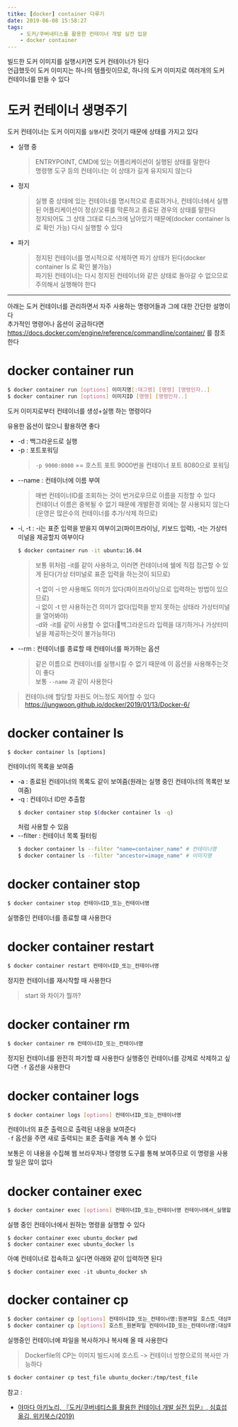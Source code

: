 ```yaml
---
titke: [docker] container 다루기
date: 2019-06-08 15:58:27
tags:
    - 도커/쿠버네티스를 활용한 컨테이너 개발 실전 입문
    - docker container
---
```


빌드한 도커 이미지를 실행시키면 도커 컨테이너가 된다  
언급했듯이 도커 이미지는 하나의 템플릿이므로, 하나의 도커 이미지로 여러개의 도커 컨테이너를 만들 수 있다  

# 도커 컨테이너 생명주기
도커 컨테이너는 도커 이미지를 `실행`시킨 것이기 때문에 상태를 가지고 있다  
- 실행 중
    > ENTRYPOINT, CMD에 있는 어플리케이션이 실행된 상태를 말한다  
    > 명령행 도구 등의 컨테이너는 이 상태가 길게 유지되지 않는다  
- 정지
    > 실행 중 상태에 있는 컨테이너를 명시적으로 종료하거나, 컨테이너에서 실행된 어플리케이션이 정상/오류를 막론하고 종료된 경우의 상태를 말한다  
    > 정지되어도 그 상태 그대로 디스크에 남아있기 때문에(docker container ls 로 확인 가능) 다시 실행할 수 있다
- 파기
    > 정지된 컨테이너를 명시적으로 삭제하면 파기 상태가 된다(docker container ls 로 확인 불가능)  
    > 파기된 컨테이너는 다시 정지된 컨테이너와 같은 상태로 돌아갈 수 없으므로 주의해서 실행해야 한다

---

아래는 도커 컨테이너를 관리하면서 자주 사용하는 명령어들과 그에 대한 간단한 설명이다  
추가적인 명령어나 옵션이 궁금하다면 <https://docs.docker.com/engine/reference/commandline/container/> 를 참조한다  

# docker container run
```sh
$ docker container run [options] 이미지명[:태그명] [명령] [명령인자..]
$ docker container run [options] 이미지ID [명령] [명령인자..]
```
도커 이미지로부터 컨테이너를 생성+실행 하는 명령이다  

유용한 옵션이 많으니 활용하면 좋다  
- -d : 백그라운드로 실행
- -p : 포트포워딩 
    > `-p 9000:8080` == 호스트 포트 9000번을 컨테이너 포트 8080으로 포워딩
- --name : 컨테이너에 이름 부여
    > 매번 컨테이너ID를 조회하는 것이 번거로우므로 이름을 지정할 수 있다  
    > 컨테이너 이름은 중복될 수 없기 때문에 개발환경 외에는 잘 사용되지 않는다(운영은 많은수의 컨테이너를 추가/삭제 하므로)
- -i, -t : -i는 표준 입력을 받을지 여부이고(파이프라이닝, 키보드 입력), -t는 가상터미널을 제공할지 여부이다  
    ```sh
    $ docker container run -it ubuntu:16.04
    ```
    > 보통 위처럼 -it를 같이 사용하고, 이러면 컨테이너에 쉘에 직접 접근할 수 있게 된다(가상 터미널로 표준 입력을 하는것이 되므로)  
    >
    > -t 없이 -i 만 사용해도 의미가 있다(파이프라이닝으로 입력하는 방법이 있으므로)  
    > -i 없이 -t 만 사용하는건 의미가 없다(입력을 받지 못하는 상태라 가상터미널을 열어봐야)  
    > -d와 -it를 같이 사용할 수 없다(백그라운드라 입력을 대기하거나 가상터미널을 제공하는것이 불가능하다)
- --rm : 컨테이너를 종료할 때 컨테이너를 파기하는 옵션
    > 같은 이름으로 컨테이너를 실행시킬 수 없기 때문에 이 옵션을 사용해주는것이 좋다  
    > 보통 `--name` 과 같이 사용한다

> 컨테이너에 할당할 자원도 어느정도 제어할 수 있다 <https://jungwoon.github.io/docker/2019/01/13/Docker-6/>

# docker container ls
```
$ docker container ls [options]
```
컨테이너의 목록을 보여줌  

- -a : 종료된 컨테이너의 목록도 같이 보여줌(원래는 실행 중인 컨테이너의 목록만 보여줌)
- -q : 컨테이너 ID만 추출함
    ```sh
    $ docker container stop $(docker container ls -q)
    ```
    처럼 사용할 수 있음
- --filter : 컨테이너 목록 필터링
    ```sh
    $ docker container ls --filter "name=container_name" # 컨테이너명
    $ docker container ls --filter "ancestor=image_name" # 이미지명
    ```

# docker container stop
```sh
$ docker container stop 컨테이너ID_또는_컨테이너명
```
실행중인 컨테이너를 종료할 떄 사용한다

# docker container restart
```sh
$ docker container restart 컨테이너ID_또는_컨테이너명
```
정지한 컨테이너를 재시작할 때 사용한다  
> start 와 차이가 뭘까?  

# docker container rm
```sh
$ docker container rm 컨테이너ID_또는_컨테이너명
```
정지된 컨테이너를 완전히 파기할 떄 사용한다
실행중인 컨테이너를 강제로 삭제하고 싶다면 `-f` 옵션을 사용한다  

# docker container logs
```sh
$ docker container logs [options] 컨테이너ID_또는_컨테이너명
```
컨테이너의 표준 출력으로 출력된 내용을 보여준다  
`-f` 옵션을 주면 새로 출력되는 표준 출력을 계속 볼 수 있다  

보통은 이 내용을 수집해 웹 브라우저나 명령행 도구를 통해 보여주므로 이 명령을 사용할 일은 많이 없다  

# docker container exec
```sh
$ docker container exec [options] 컨테이너ID_또는_컨테이너명 컨테이너에서_실행할_명령
```
실행 중인 컨테이너에서 원하는 명령을 실행할 수 있다  

```
$ docker container exec ubuntu_docker pwd
$ docker container exec ubuntu_docker ls
```

아예 컨테이너로 접속하고 싶다면 아래와 같이 입력하면 된다  
```
$ docker container exec -it ubuntu_docker sh
```

# docker container cp
```sh
$ docker container cp [options] 컨테이너ID_또는_컨테이너명:원본파일 호스트_대상파일
$ docker container cp [options] 호스트_원본파일 컨테이너ID_또는_컨테이너명:대상파일
```
실행중인 컨테이너에 파일을 복사하거나 복사해 올 때 사용한다  
> Dockerfile의 CP는 이미지 빌드시에 호스트 -> 컨테이너 방향으로의 복사만 가능하다  

```sh
$ docker container cp test_file ubuntu_docker:/tmp/test_file
```

참고 : 
- [야마다 아키노리, 『도커/쿠버네티스를 활용한 컨테이너 개발 실전 입문』, 심효섭 옮김, 위키북스(2019)](http://www.kyobobook.co.kr/product/detailViewKor.laf?ejkGb=KOR&mallGb=KOR&barcode=9791158391447&orderClick=LEA&Kc=)

<!-- more -->